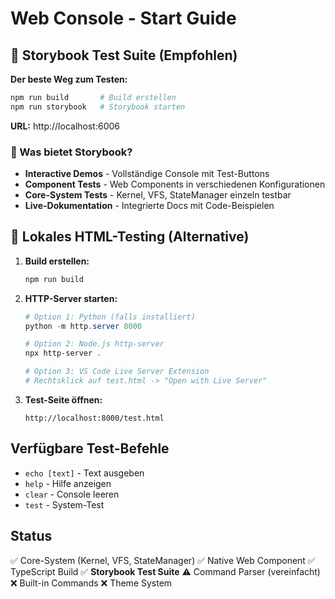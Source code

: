 # Web Console - Start Guide

## 🧪 Storybook Test Suite (Empfohlen)

**Der beste Weg zum Testen:**

```powershell
npm run build       # Build erstellen
npm run storybook   # Storybook starten
```

**URL:** http://localhost:6006

### 🎯 Was bietet Storybook?

- **Interactive Demos** - Vollständige Console mit Test-Buttons
- **Component Tests** - Web Components in verschiedenen Konfigurationen
- **Core-System Tests** - Kernel, VFS, StateManager einzeln testbar
- **Live-Dokumentation** - Integrierte Docs mit Code-Beispielen

## 🔧 Lokales HTML-Testing (Alternative)

1. **Build erstellen:**

   ```powershell
   npm run build
   ```

2. **HTTP-Server starten:**

   ```powershell
   # Option 1: Python (falls installiert)
   python -m http.server 8000

   # Option 2: Node.js http-server
   npx http-server .

   # Option 3: VS Code Live Server Extension
   # Rechtsklick auf test.html -> "Open with Live Server"
   ```

3. **Test-Seite öffnen:**
   ```
   http://localhost:8000/test.html
   ```

## Verfügbare Test-Befehle

- `echo [text]` - Text ausgeben
- `help` - Hilfe anzeigen
- `clear` - Console leeren
- `test` - System-Test

## Status

✅ Core-System (Kernel, VFS, StateManager)
✅ Native Web Component
✅ TypeScript Build
✅ **Storybook Test Suite**
⚠️ Command Parser (vereinfacht)
❌ Built-in Commands
❌ Theme System
